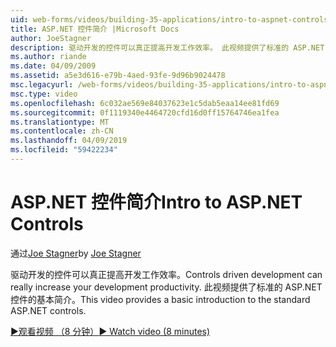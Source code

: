 ```yaml
---
uid: web-forms/videos/building-35-applications/intro-to-aspnet-controls
title: ASP.NET 控件简介 |Microsoft Docs
author: JoeStagner
description: 驱动开发的控件可以真正提高开发工作效率。 此视频提供了标准的 ASP.NET 控件的基本简介。
ms.author: riande
ms.date: 04/09/2009
ms.assetid: a5e3d616-e79b-4aed-93fe-9d96b9024478
msc.legacyurl: /web-forms/videos/building-35-applications/intro-to-aspnet-controls
msc.type: video
ms.openlocfilehash: 6c032ae569e84037623e1c5dab5eaa14ee81fd69
ms.sourcegitcommit: 0f1119340e4464720cfd16d0ff15764746ea1fea
ms.translationtype: MT
ms.contentlocale: zh-CN
ms.lasthandoff: 04/09/2019
ms.locfileid: "59422234"
---
```

# <a name="intro-to-aspnet-controls"></a><span data-ttu-id="ad517-104">ASP.NET 控件简介</span><span class="sxs-lookup"><span data-stu-id="ad517-104">Intro to ASP.NET Controls</span></span>

<span data-ttu-id="ad517-105">通过[Joe Stagner](https://github.com/JoeStagner)</span><span class="sxs-lookup"><span data-stu-id="ad517-105">by [Joe Stagner](https://github.com/JoeStagner)</span></span>

<span data-ttu-id="ad517-106">驱动开发的控件可以真正提高开发工作效率。</span><span class="sxs-lookup"><span data-stu-id="ad517-106">Controls driven development can really increase your development productivity.</span></span> <span data-ttu-id="ad517-107">此视频提供了标准的 ASP.NET 控件的基本简介。</span><span class="sxs-lookup"><span data-stu-id="ad517-107">This video provides a basic introduction to the standard ASP.NET controls.</span></span>

[<span data-ttu-id="ad517-108">&#9654;观看视频 （8 分钟）</span><span class="sxs-lookup"><span data-stu-id="ad517-108">&#9654; Watch video (8 minutes)</span></span>](https://channel9.msdn.com/Blogs/ASP-NET-Site-Videos/intro-to-aspnet-controls)
